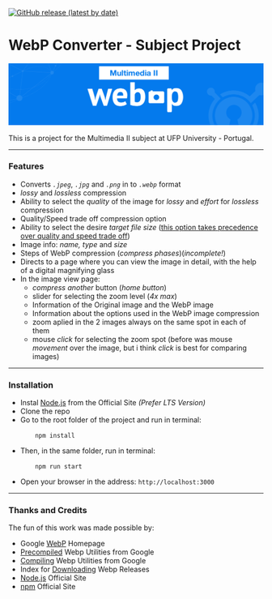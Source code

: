 [![GitHub release (latest by date)](https://img.shields.io/github/v/release/RetlavSource/WebP_Converter?color=brightgreen&include_prereleases&label=latest%20release&style=plastic)](https://github.com/RetlavSource/WebP_Converter/releases)

# WebP Converter - Subject Project
![WebP Converter Info Banner](public/img/heading.png)

This is a project for the Multimedia II subject at UFP University - Portugal.

---

### Features
- Converts *`.jpeg`*, *`.jpg`* and *`.png`* in to *`.webp`* format
- *lossy* and *lossless* compression
- Ability to select the *quality* of the image for *lossy* and *effort* for *lossless* compression
- Quality/Speed trade off compression option
- Ability to select the desire *target file size* (<u>this option takes precedence over quality and speed trade off</u>)
- Image info: *name, type* and *size*
- Steps of WebP compression (*compress phases*)(*incomplete!*)
- Directs to a page where you can view the image in detail, with the help of a digital magnifying glass
- In the image view page:
    - *compress another* button (*home button*)
    - slider for selecting the zoom level (*4x max*)
    - Information of the Original image and the WebP image
    - Information about the options used in the WebP image compression
    - zoom aplied in the 2 images always on the same spot in each of them
    - mouse *click* for selecting the zoom spot (before was mouse *movement* over the image, but i think *click* is best for comparing images)

---

### Installation
- Instal [Node.js](https://nodejs.org/en/download/) from the Official Site *(Prefer LTS Version)*
- Clone the repo
- Go to the root folder of the project and run in terminal: 
    ```shell
        npm install
    ```
- Then, in the same folder, run in terminal: 
    ```shell
        npm run start
    ```
- Open your browser in the address: `http://localhost:3000`

---

### Thanks and Credits
The fun of this work was made possible by:
- Google [WebP](https://developers.google.com/speed/webp) Homepage
- [Precompiled](https://developers.google.com/speed/webp/docs/precompiled) Webp Utilities from Google
- [Compiling](https://developers.google.com/speed/webp/docs/compiling) Webp Utilities from Google
- Index for [Downloading](https://storage.googleapis.com/downloads.webmproject.org/releases/webp/index.html) Webp Releases
- [Node.js](https://nodejs.org/en/) Official Site
- [npm](https://www.npmjs.com) Official Site
